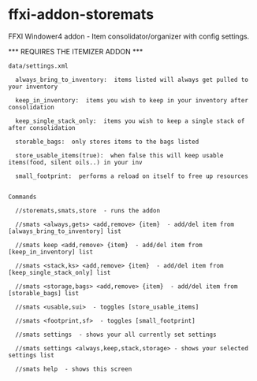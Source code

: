 # ffxi-addon-storemats
FFXI Windower4 addon - Item consolidator/organizer with config settings.

*** REQUIRES THE ITEMIZER ADDON ***

	data/settings.xml
  
	  always_bring_to_inventory:  items listed will always get pulled to your inventory
    
	  keep_in_inventory:  items you wish to keep in your inventory after consolidation
    
	  keep_single_stack_only:  items you wish to keep a single stack of after consolidation
    
	  storable_bags:  only stores items to the bags listed
    
	  store_usable_items(true):  when false this will keep usable items(food, silent oils..) in your inv
    
	  small_footprint:  performs a reload on itself to free up resources
    
    
	Commands
  
	  //storemats,smats,store  - runs the addon
    
	  //smats <always,gets> <add,remove> {item}  - add/del item from [always_bring_to_inventory] list
    
	  //smats keep <add,remove> {item}  - add/del item from [keep_in_inventory] list
    
	  //smats <stack,ks> <add,remove> {item}  - add/del item from [keep_single_stack_only] list
    
	  //smats <storage,bags> <add,remove> {item}  - add/del item from [storable_bags] list
    
	  //smats <usable,sui>  - toggles [store_usable_items]
    
	  //smats <footprint,sf>  - toggles [small_footprint]
    
	  //smats settings  - shows your all currently set settings
    
	  //smats settings <always,keep,stack,storage> - shows your selected settings list
    
	  //smats help  - shows this screen
    
